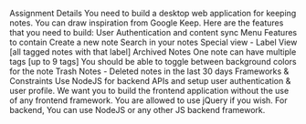 Assignment Details
You need to build a desktop web application for keeping notes. You can draw inspiration from Google Keep. Here are the features that you need to build:
User Authentication and content sync
Menu Features to contain
Create a new note
Search in your notes
Special view - Label View [all tagged notes with that label]
Archived Notes
One note can have multiple tags [up to 9 tags]
You should be able to toggle between background colors for the note
Trash Notes - Deleted notes in the last 30 days
Frameworks & Constraints
Use NodeJS for backend APIs and setup user authentication & user profile. 
We want you to build the frontend application without the use of any frontend framework. 
You are allowed to use jQuery if you wish. 
For backend, You can use NodeJS or any other JS backend framework. 
